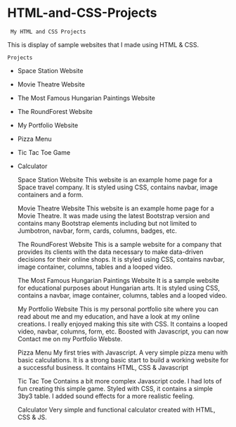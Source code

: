 # HTML-and-CSS-Projects


     My HTML and CSS Projects


This is display of sample websites that I made using HTML & CSS.

    Projects
- Space Station Website
- Movie Theatre Website
- The Most Famous Hungarian Paintings Website
- The RoundForest Website
- My Portfolio Website
- Pizza Menu
- Tic Tac Toe Game
- Calculator


    Space Station Website
This website is an example home page for a Space travel company. It is styled using CSS, contains  navbar, image containers and a form. 

    Movie Theatre Website
 This website is an example home page for a Movie Theatre. It was made using the latest Bootstrap version and contains many Bootstrap elements including 
 but not limited to Jumbotron, navbar, form, cards, columns, badges, etc.

    The RoundForest Website
This is a sample website for a company that provides its clients with the data necessary to make data-driven decisions for their online shops. 
It is styled using CSS, contains  navbar, image container, columns, tables and a looped video.

    The Most Famous Hungarian Paintings Website
It is a sample website for educational purposes about Hungarian arts. 
It is styled using CSS, contains a navbar, image container, columns, tables and a looped video.

    My Portfolio Website
This is my personal portfolio site where you can read about me and my education, and have a look at my online creations. I really enjoyed making this site with CSS.
It contains a looped video, navbar, columns, form, etc. Boosted with Javascript, you can now Contact me on my Portfolio Webste.

     Pizza Menu
My first tries with Javascript. A very simple pizza menu with basic calculations. It is a strong basic start to build a working website for a successful business.
It contains HTML, CSS & Javascript    

     Tic Tac Toe
Contains a bit more complex Javascript code. I had lots of fun creating this simple game. 
Styled with CSS, it contains a simple 3by3 table. I added sound effects for a more realistic feeling.  
     
     Calculator
Very simple and functional calculator created with HTML, CSS & JS. 
